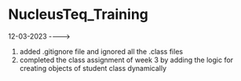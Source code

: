 # NucleusTeq_Training
12-03-2023  ----> 
1) added .gitignore file and ignored all the .class files
2) completed the class assignment of week 3 by adding the logic for creating objects of student class dynamically
